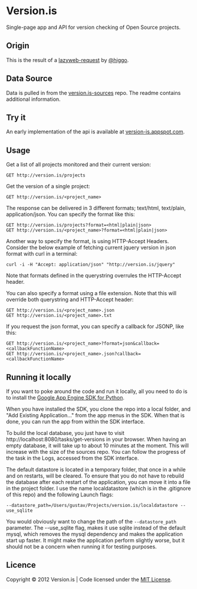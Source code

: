 # Version.is

Single-page app and API for version checking of Open Source projects.

## Origin

This is the result of a [lazyweb-request](https://github.com/h5bp/lazyweb-requests/issues/96 "Issue #96: www.version.is Get latest version of Open Source projects.") by [@higgo](https://github.com/higgo "higgo").

## Data Source

Data is pulled in from the [version.is-sources](https://github.com/gustavnikolaj/version.is-sources) repo. The readme contains additional information.

## Try it

An early implementation of the api is available at [version-is.appspot.com](http://version-is.appspot.com "version.is at Google App Engine").

## Usage

Get a list of all projects monitored and their current version:
```
GET http://version.is/projects
```

Get the version of a single project:
```
GET http://version.is/<project_name>
```

The response can be delivered in 3 different formats; text/html, text/plain, application/json. You can specify the format like this:
```
GET http://version.is/projects?format=<html|plain|json>
GET http://version.is/<project_name>?format=<html|plain|json>
```

Another way to specify the format, is using HTTP-Accept Headers. Consider the below example of fetching current jquery version in json format with curl in a terminal:
```
curl -i -H "Accept: application/json" "http://version.is/jquery"
```
Note that formats defined in the querystring overrules the HTTP-Accept header.

You can also specify a format using a file extension. Note that this will override both querystring and HTTP-Accept header:
```
GET http://version.is/<project_name>.json
GET http://version.is/<project_name>.txt
```

If you request the json format, you can specify a callback for JSONP, like this:
```
GET http://version.is/<project_name>?format=json&callback=<callbackFunctionName>
GET http://version.is/<project_name>.json?callback=<callbackFunctionName>
```

## Running it locally

If you want to poke around the code and run it locally, all you need to do is to install the [Google App Engine SDK for Python](https://developers.google.com/appengine/downloads#Google_App_Engine_SDK_for_Python "Google App Engine SDK for Python").

When you have installed the SDK, you clone the repo into a local folder, and "Add Existing Application..." from the app menus in the SDK. When that is done, you can run the app from within the SDK interface.

To build the local database, you just have to visit http://localhost:8080/tasks/get-versions in your browser. When having an empty database, it will take up to about 10 minutes at the moment. This will increase with the size of the sources repo. You can follow the progress of the task in the Logs, accessed from the SDK interface.

The default datastore is located in a temporary folder, that once in a while and on restarts, will be cleared. To ensure that you do not have to rebuild the database after each restart of the application, you can move it into a file in the project folder. I use the name localdatastore (which is in the .gitignore of this repo) and the following Launch flags:

```
--datastore_path=/Users/gustav/Projects/version.is/localdatastore --use_sqlite
```

You would obviously want to change the path of the `--datastore_path` parameter. The --use_sqlite flag, makes it use sqlite instead of the default mysql, which removes the mysql dependency and makes the application start up faster. It might make the application perform slightly worse, but it should not be a concern when running it for testing purposes.

## Licence

Copyright &copy; 2012 Version.is | Code licensed under the [MIT License](http://opensource.org/licenses/MIT/).

